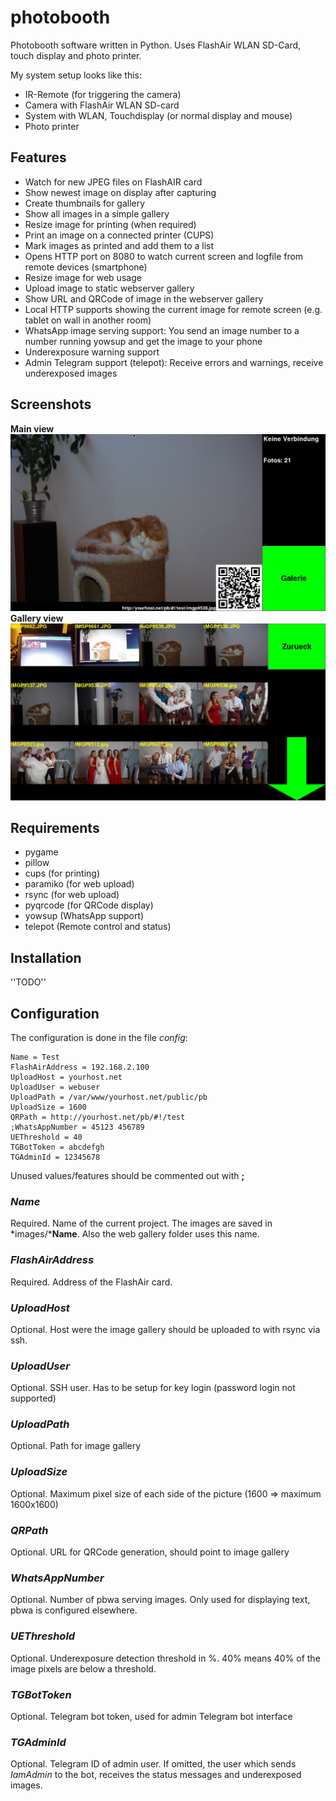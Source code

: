 # photobooth
Photobooth software written in Python. Uses FlashAir WLAN SD-Card, touch display and photo printer.

My system setup looks like this:

* IR-Remote (for triggering the camera)
* Camera with FlashAir WLAN SD-card
* System with WLAN, Touchdisplay (or normal display and mouse)
* Photo printer

## Features

* Watch for new JPEG files on FlashAIR card
* Show newest image on display after capturing
* Create thumbnails for gallery
* Show all images in a simple gallery
* Resize image for printing (when required)
* Print an image on a connected printer (CUPS)
* Mark images as printed and add them to a list
* Opens HTTP port on 8080 to watch current screen and logfile from remote devices (smartphone)
* Resize image for web usage
* Upload image to static webserver gallery
* Show URL and QRCode of image in the webserver gallery
* Local HTTP supports showing the current image for remote screen (e.g. tablet on wall in another room)
* WhatsApp image serving support: You send an image number to a number running yowsup and get the image to your phone 
* Underexposure warning support
* Admin Telegram support (telepot): Receive errors and warnings, receive underexposed images

## Screenshots
**Main view**
![alt text](docs/PB_20160427.jpg "Main view")
**Gallery view**
![alt text](docs/PB_Galerie_20160427.jpg "Gallery view")

## Requirements
* pygame
* pillow
* cups (for printing)
* paramiko (for web upload)
* rsync (for web upload)
* pyqrcode (for QRCode display)
* yowsup (WhatsApp support)
* telepot (Remote control and status)

## Installation
''TODO''

## Configuration
The configuration is done in the file *config*:
```
Name = Test
FlashAirAddress = 192.168.2.100
UploadHost = yourhost.net
UploadUser = webuser
UploadPath = /var/www/yourhost.net/public/pb
UploadSize = 1600
QRPath = http://yourhost.net/pb/#!/test
;WhatsAppNumber = 45123 456789
UEThreshold = 40
TGBotToken = abcdefgh
TGAdminId = 12345678
```

Unused values/features should be commented out with **;**

### *Name*
Required. Name of the current project. The images are saved in *images/***Name**. Also the web gallery folder uses this name.
### *FlashAirAddress*
Required. Address of the FlashAir card.
### *UploadHost*
Optional. Host were the image gallery should be uploaded to with rsync via ssh.
### *UploadUser*
Optional. SSH user. Has to be setup for key login (password login not supported)
### *UploadPath*
Optional. Path for image gallery
### *UploadSize*
Optional. Maximum pixel size of each side of the picture (1600 => maximum 1600x1600)
### *QRPath*
Optional. URL for QRCode generation, should point to image gallery
### *WhatsAppNumber*
Optional. Number of pbwa serving images. Only used for displaying text, pbwa is configured elsewhere.
### *UEThreshold*
Optional. Underexposure detection threshold in %. 40% means 40% of the image pixels are below a threshold.
### *TGBotToken*
Optional. Telegram bot token, used for admin Telegram bot interface
### *TGAdminId*
Optional. Telegram ID of admin user. If omitted, the user which sends *IamAdmin* to the bot, receives the status messages and underexposed images.
